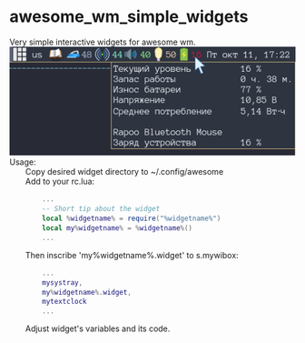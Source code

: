 # awesome_wm_simple_widgets
Very simple interactive widgets for awesome wm.  
![screenshot](/misc/screenshot.png)  
Usage:  
&ensp;&ensp;&ensp;&ensp;Copy desired widget directory to ~/.config/awesome  
&ensp;&ensp;&ensp;&ensp;Add to your rc.lua:  
```lua
        ...
        -- Short tip about the widget
        local %widgetname% = require("%widgetname%")
        local my%widgetname% = %widgetname%()
        ...
```
&ensp;&ensp;&ensp;&ensp;Then inscribe 'my%widgetname%.widget' to s.mywibox:  
```lua
        ...
        mysystray,
        my%widgetname%.widget,
        mytextclock
        ...
```
&ensp;&ensp;&ensp;&ensp;Adjust widget's variables and its code.
